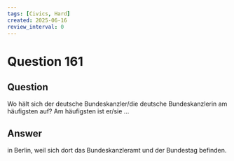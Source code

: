 ```yaml
---
tags: [Civics, Hard]
created: 2025-06-16
review_interval: 0
---
```


# Question 161

## Question

Wo hält sich der deutsche Bundeskanzler/die deutsche Bundeskanzlerin am häufigsten auf? Am häufigsten ist er/sie …

## Answer

in Berlin, weil sich dort das Bundeskanzleramt und der Bundestag befinden.
